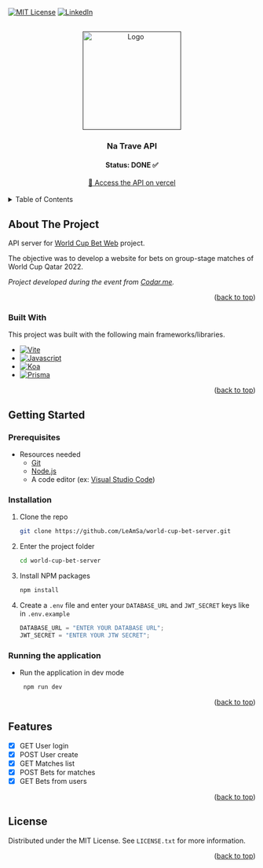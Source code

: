 <a name="readme-top"></a>

[![MIT License][license-shield]][license-url] [![LinkedIn][linkedin-shield]][linkedin-url]

<!-- PROJECT LOGO -->
<br />
<div align="center">
  <a href="">
    <img src="https://drive.google.com/uc?id=1FJh3bgOnMzPFNF0x2QCck9NTgrnc3hrM" alt="Logo" width="200">
  </a>

  <h3 align="center">Na Trave API</h3>
  <h4 align="center">Status: DONE ✅ </h4>
  <div align="center">
  <a href="http://world-cup-bet-server.vercel.app" target="_blank">
	   🚀 Access the API on vercel
  </a>
  </div>
</div>

<br>

<!-- TABLE OF CONTENTS -->
<details>
  <summary>Table of Contents</summary>
  <ol>
    <li>
      <a href="#about-the-project">About The Project</a>
      <ul>
        <li><a href="#built-with">Built With</a></li>
      </ul>
    </li>
    <li>
      <a href="#getting-started">Getting Started</a>
      <ul>
        <li><a href="#prerequisites">Prerequisites</a></li>
        <li><a href="#installation">Installation</a></li>
        <li><a href="#running">Running the application</a></li>
      </ul>
    </li>
    <li><a href="#features">Features</a></li>
    <li><a href="#license">License</a></li>
  </ol>
</details>

<!-- ABOUT THE PROJECT -->

## About The Project

<a name="about-the-project"></a>

API server for [World Cup Bet Web](https://github.com/LeAmSa/world-cup-bet-web) project.

The objective was to develop a website for bets on group-stage matches of World Cup Qatar 2022.

_Project developed during the event from [Codar.me](https://codar.me/input)._

<p align="right">(<a href="#readme-top">back to top</a>)</p>

### Built With

<a name="built-with"></a>

This project was built with the following main frameworks/libraries.

- [![Vite][nodejs-badge]][nodejs-url]
- [![Javascript][javascript-badge]][javascript-url]
- [![Koa][koa-badge]][koa-url]
- [![Prisma][prisma-badge]][prisma-url]

<p align="right">(<a href="#readme-top">back to top</a>)</p>

<!-- GETTING STARTED -->

## Getting Started

<a name="getting-started"></a>

### Prerequisites

<a name="prerequisites"></a>

- Resources needed
  - [Git][git-url]
  - [Node.js][nodejs-url]
  - A code editor (ex: [Visual Studio Code][vscode-url])

### Installation

<a name="installation"></a>

1. Clone the repo
   ```sh
   git clone https://github.com/LeAmSa/world-cup-bet-server.git
   ```
2. Enter the project folder
   ```sh
   cd world-cup-bet-server
   ```
3. Install NPM packages

   ```sh
   npm install
   ```

4. Create a `.env` file and enter your `DATABASE_URL` and `JWT_SECRET` keys like in `.env.example`
   ```js
   DATABASE_URL = "ENTER YOUR DATABASE URL";
   JWT_SECRET = "ENTER YOUR JTW SECRET";
   ```

### Running the application

<a name="running"></a>

- Run the application in dev mode
  ```sh
   npm run dev
  ```

<p align="right">(<a href="#readme-top">back to top</a>)</p>

<!-- Features -->

## Features

<a name="features"></a>

- [x] GET User login
- [x] POST User create
- [x] GET Matches list
- [x] POST Bets for matches
- [x] GET Bets from users

<p align="right">(<a href="#readme-top">back to top</a>)</p>

<!-- LICENSE -->

## License

<a name="license"></a>

Distributed under the MIT License. See `LICENSE.txt` for more information.

<p align="right">(<a href="#readme-top">back to top</a>)</p>

<!-- MARKDOWN LINKS & IMAGES -->
<!-- https://www.markdownguide.org/basic-syntax/#reference-style-links -->

[logo]: https://drive.google.com/uc?id=10sQ1VZYdwZ30gkp73-O1L8HszvUT23IQ
[license-shield]: https://img.shields.io/github/license/LeAmSa/world-cup-bet-server?style=for-the-badge
[license-url]: https://github.com/LeAmSa/world-cup-bet-server/blob/main/LICENSE
[linkedin-shield]: https://img.shields.io/badge/-LinkedIn-black.svg?style=for-the-badge&logo=linkedin&colorB=555
[linkedin-url]: https://www.linkedin.com/in/leandroamorimsalles1994
[git-url]: https://git-scm.com/
[nodejs-url]: https://nodejs.org/en/
[vscode-url]: https://code.visualstudio.com/
[nodejs-badge]: https://img.shields.io/badge/Node.js-339933?style=for-the-badge&logo=node.js&logoColor=white
[typescript-badge]: https://img.shields.io/badge/Typescript-3178C6?style=for-the-badge&logo=typescript&logoColor=white
[typescript-url]: https://www.typescriptlang.org/
[javascript-url]: https://www.javascript.com/
[javascript-badge]: https://img.shields.io/badge/JavaScript-F7DF1E?style=for-the-badge&logo=javascript&logoColor=white
[express-url]: https://expressjs.com/
[express-badge]: https://img.shields.io/badge/Express-000000?style=for-the-badge&logo=express&logoColor=white
[koa-url]: https://koajs.com/
[koa-badge]: https://img.shields.io/badge/Koa-33333D?style=for-the-badge&logo=koa&logoColor=white
[prisma-url]: https://www.prisma.io/
[prisma-badge]: https://img.shields.io/badge/Prisma-2D3748?style=for-the-badge&logo=prisma&logoColor=white
